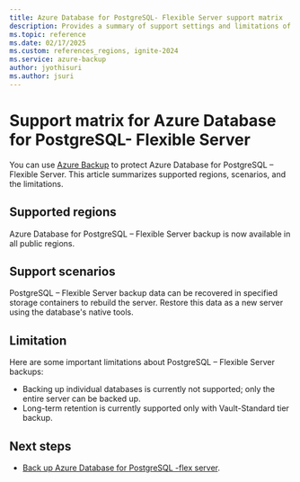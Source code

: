 ```yaml
---
title: Azure Database for PostgreSQL- Flexible Server support matrix
description: Provides a summary of support settings and limitations of Azure Database for PostgreSQL- Flexible Server backup.
ms.topic: reference
ms.date: 02/17/2025
ms.custom: references_regions, ignite-2024
ms.service: azure-backup
author: jyothisuri
ms.author: jsuri
---
```


# Support matrix for Azure Database for PostgreSQL- Flexible Server

You can use [Azure Backup](backup-overview.md) to protect Azure Database for PostgreSQL – Flexible Server. This article summarizes supported regions, scenarios, and the limitations.

## Supported regions

Azure Database for PostgreSQL – Flexible Server backup is now available in all public regions.

## Support scenarios

PostgreSQL – Flexible Server backup data can be recovered in specified storage containers to rebuild the server. Restore this data as a new server using the database's native tools.

## Limitation

Here are some important limitations about PostgreSQL – Flexible Server backups:

- Backing up individual databases is currently not supported; only the entire server can be backed up.
- Long-term retention is currently supported only with Vault-Standard tier backup.


## Next steps

- [Back up Azure Database for PostgreSQL -flex server](backup-azure-database-postgresql-flex.md).
